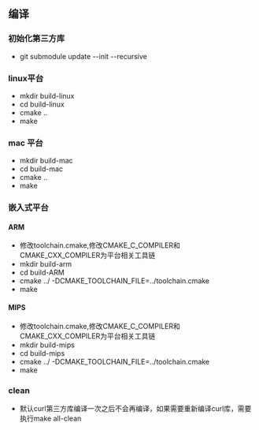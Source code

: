 

## 编译
### 初始化第三方库
- git submodule update --init --recursive

### linux平台
- mkdir build-linux
- cd build-linux
- cmake ..
- make

### mac 平台
- mkdir build-mac
- cd build-mac
- cmake ..
- make

### 嵌入式平台
#### ARM
- 修改toolchain.cmake,修改CMAKE_C_COMPILER和CMAKE_CXX_COMPILER为平台相关工具链
- mkdir build-arm
- cd build-ARM
- cmake ../ -DCMAKE_TOOLCHAIN_FILE=../toolchain.cmake
- make

#### MIPS
- 修改toolchain.cmake,修改CMAKE_C_COMPILER和CMAKE_CXX_COMPILER为平台相关工具链
- mkdir build-mips
- cd build-mips
- cmake ../ -DCMAKE_TOOLCHAIN_FILE=../toolchain.cmake
- make

### clean
- 默认curl第三方库编译一次之后不会再编译，如果需要重新编译curl库，需要执行make all-clean


